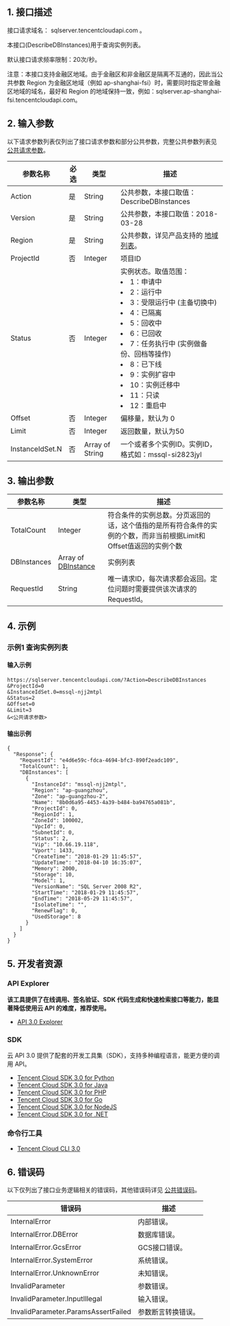 ## 1. 接口描述

接口请求域名： sqlserver.tencentcloudapi.com 。

本接口(DescribeDBInstances)用于查询实例列表。

默认接口请求频率限制：20次/秒。

注意：本接口支持金融区地域。由于金融区和非金融区是隔离不互通的，因此当公共参数 Region 为金融区地域（例如 ap-shanghai-fsi）时，需要同时指定带金融区地域的域名，最好和 Region 的地域保持一致，例如：sqlserver.ap-shanghai-fsi.tencentcloudapi.com。



## 2. 输入参数

以下请求参数列表仅列出了接口请求参数和部分公共参数，完整公共参数列表见 [公共请求参数](/document/api/238/19930)。

| 参数名称 | 必选 | 类型 | 描述 |
|---------|---------|---------|---------|
| Action | 是 | String | 公共参数，本接口取值：DescribeDBInstances |
| Version | 是 | String | 公共参数，本接口取值：2018-03-28 |
| Region | 是 | String | 公共参数，详见产品支持的 [地域列表](/document/api/238/19930#.E5.9C.B0.E5.9F.9F.E5.88.97.E8.A1.A8)。 |
| ProjectId | 否 | Integer | 项目ID |
| Status | 否 | Integer | 实例状态。取值范围：<br/><li>1：申请中</li><li>2：运行中</li><li>3：受限运行中 (主备切换中)</li><li>4：已隔离</li><li>5：回收中</li><li>6：已回收</li><li>7：任务执行中 (实例做备份、回档等操作)</li><li>8：已下线</li><li>9：实例扩容中</li><li>10：实例迁移中</li><li>11：只读</li><li>12：重启中</li> |
| Offset | 否 | Integer | 偏移量，默认为 0 |
| Limit | 否 | Integer | 返回数量，默认为50 |
| InstanceIdSet.N | 否 | Array of String | 一个或者多个实例ID。实例ID，格式如：mssql-si2823jyl |

## 3. 输出参数

| 参数名称 | 类型 | 描述 |
|---------|---------|---------|
| TotalCount | Integer | 符合条件的实例总数。分页返回的话，这个值指的是所有符合条件的实例的个数，而非当前根据Limit和Offset值返回的实例个数|
| DBInstances | Array of [DBInstance](/document/api/238/19976#DBInstance) | 实例列表|
| RequestId | String | 唯一请求ID，每次请求都会返回。定位问题时需要提供该次请求的RequestId。|

## 4. 示例

### 示例1 查询实例列表

#### 输入示例

```
https://sqlserver.tencentcloudapi.com/?Action=DescribeDBInstances
&ProjectId=0
&InstanceIdSet.0=mssql-njj2mtpl
&Status=2
&Offset=0
&Limit=3
&<公共请求参数>
```

#### 输出示例

```
{
  "Response": {
    "RequestId": "e4d6e59c-fdca-4694-bfc3-890f2eadc109",
    "TotalCount": 1,
    "DBInstances": [
      {
        "InstanceId": "mssql-njj2mtpl",
        "Region": "ap-guangzhou",
        "Zone": "ap-guangzhou-2",
        "Name": "8b0d6a95-4453-4a39-b484-ba94765a081b",
        "ProjectId": 0,
        "RegionId": 1,
        "ZoneId": 100002,
        "VpcId": 0,
        "SubnetId": 0,
        "Status": 2,
        "Vip": "10.66.19.118",
        "Vport": 1433,
        "CreateTime": "2018-01-29 11:45:57",
        "UpdateTime": "2018-04-10 16:35:07",
        "Memory": 2000,
        "Storage": 10,
        "Model": 1,
        "VersionName": "SQL Server 2008 R2",
        "StartTime": "2018-01-29 11:45:57",
        "EndTime": "2018-05-29 11:45:57",
        "IsolateTime": "",
        "RenewFlag": 0,
        "UsedStorage": 8
      }
    ]
  }
}
```


## 5. 开发者资源

### API Explorer

**该工具提供了在线调用、签名验证、SDK 代码生成和快速检索接口等能力，能显著降低使用云 API 的难度，推荐使用。**

* [API 3.0 Explorer](https://console.cloud.tencent.com/api/explorer?Product=sqlserver&Version=2018-03-28&Action=DescribeDBInstances)

### SDK

云 API 3.0 提供了配套的开发工具集（SDK），支持多种编程语言，能更方便的调用 API。

* [Tencent Cloud SDK 3.0 for Python](https://github.com/TencentCloud/tencentcloud-sdk-python)
* [Tencent Cloud SDK 3.0 for Java](https://github.com/TencentCloud/tencentcloud-sdk-java)
* [Tencent Cloud SDK 3.0 for PHP](https://github.com/TencentCloud/tencentcloud-sdk-php)
* [Tencent Cloud SDK 3.0 for Go](https://github.com/TencentCloud/tencentcloud-sdk-go)
* [Tencent Cloud SDK 3.0 for NodeJS](https://github.com/TencentCloud/tencentcloud-sdk-nodejs)
* [Tencent Cloud SDK 3.0 for .NET](https://github.com/TencentCloud/tencentcloud-sdk-dotnet)

### 命令行工具

* [Tencent Cloud CLI 3.0](https://cloud.tencent.com/document/product/440/6176)

## 6. 错误码

以下仅列出了接口业务逻辑相关的错误码，其他错误码详见 [公共错误码](/document/api/238/15694#.E5.85.AC.E5.85.B1.E9.94.99.E8.AF.AF.E7.A0.81)。

| 错误码 | 描述 |
|---------|---------|
| InternalError | 内部错误。 |
| InternalError.DBError | 数据库错误。 |
| InternalError.GcsError | GCS接口错误。 |
| InternalError.SystemError | 系统错误。 |
| InternalError.UnknownError | 未知错误。 |
| InvalidParameter | 参数错误。 |
| InvalidParameter.InputIllegal | 输入错误。 |
| InvalidParameter.ParamsAssertFailed | 参数断言转换错误。 |
